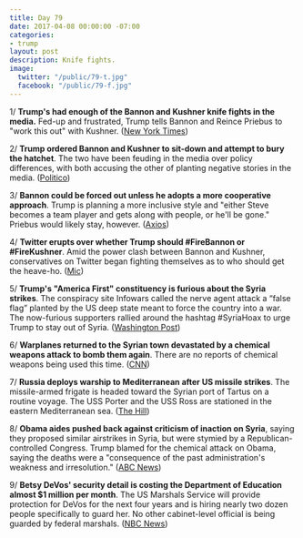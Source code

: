 ```yaml
---
title: Day 79
date: 2017-04-08 00:00:00 -07:00
categories:
- trump
layout: post
description: Knife fights.
image:
  twitter: "/public/79-t.jpg"
  facebook: "/public/79-f.jpg"
---
```


1/ **Trump's had enough of the Bannon and Kushner knife fights in the media.** Fed-up and frustrated, Trump tells Bannon and Reince Priebus to "work this out" with Kushner. ([New York Times](https://www.nytimes.com/2017/04/07/us/white-house-kushner-bannon-military-strike.html))

2/ **Trump ordered Bannon and Kushner to sit-down and attempt to bury the hatchet**. The two have been feuding in the media over policy differences, with both accusing the other of planting negative stories in the media. ([Politico](https://secure.politico.com/story/2017/04/steve-bannon-jared-kushner-meeting-white-house-237027))

3/ **Bannon could be forced out unless he adopts a more cooperative approach**. Trump is planning a more inclusive style and "either Steve becomes a team player and gets along with people, or he'll be gone." Priebus would likely stay, however. ([Axios](https://www.axios.com/how-steve-bannon-lost-his-mojo-2350891180.html))

4/ **Twitter erupts over whether Trump should #FireBannon or #FireKushner**. Amid the power clash between Bannon and Kushner, conservatives on Twitter began fighting themselves as to who should get the heave-ho. ([Mic](https://mic.com/articles/173578/fire-kushner-or-fire-bannon-conservatives-clash-on-twitter-over-who-trump-should-axe#.HNSf4zXKA))

5/ **Trump's "America First" constituency is furious about the Syria strikes**. The conspiracy site Infowars called the nerve agent attack a “false flag” planted by the US deep state meant to force the country into a war. The now-furious supporters rallied around the hashtag #SyriaHoax to urge Trump to stay out of Syria. ([Washington Post](https://www.washingtonpost.com/news/the-intersect/wp/2017/04/07/im-officially-off-the-trump-train-trumps-online-base-is-furious-about-the-syria-strikes/))

6/ **Warplanes returned to the Syrian town devastated by a chemical weapons attack to bomb them again**. There are no reports of chemical weapons being used this time. ([CNN](http://www.cnn.com/2017/04/08/middleeast/syria-strikes-russia-donald-trump/))

7/ **Russia deploys warship to Mediterranean after US missile strikes**. The missile-armed frigate is headed toward the Syrian port of Tartus on a routine voyage. The USS Porter and the USS Ross are stationed in the eastern Mediterranean sea. ([The Hill](http://thehill.com/policy/defense/327858-russia-deploys-warship-to-mediterranean-after-us-destroyers-fired-from-sea-on))

8/ **Obama aides pushed back against criticism of inaction on Syria**, saying they proposed similar airstrikes in Syria, but were stymied by a Republican-controlled Congress. Trump blamed for the chemical attack on Obama, saying the deaths were a "consequence of the past administration's weakness and irresolution." ([ABC News](http://abcnews.go.com/Politics/wireStory/obama-aides-push-back-criticism-inaction-syria-46673923))

9/ **Betsy DeVos' security detail is costing the Department of Education almost $1 million per month**. The US Marshals Service will provide protection for DeVos for the next four years and is hiring nearly two dozen people specifically to guard her. No other cabinet-level official is being guarded by federal marshals. ([NBC News](http://www.nbcnews.com/news/us-news/stepped-security-devos-costing-education-dept-nearly-8m-8-months-n744101))